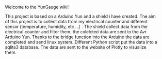 Welcome to the YunGauge wiki!

This project is based on a Arduino Yun and a shield i have created.
The aim of this project is to collect data from my electrical counter
and different sensor (temperature, humidity, etc ...) . 
The shield collect data from the electrical counter and filter them. 
the colelcted data are sent to the Avr Arduino Yun. 
Thanks to the bridge function into the Arduino the data are completed
and send linux system. Different Python script put the data into a sqlite3 database. 
The data are sent to the website of Plotly to visualize them.
